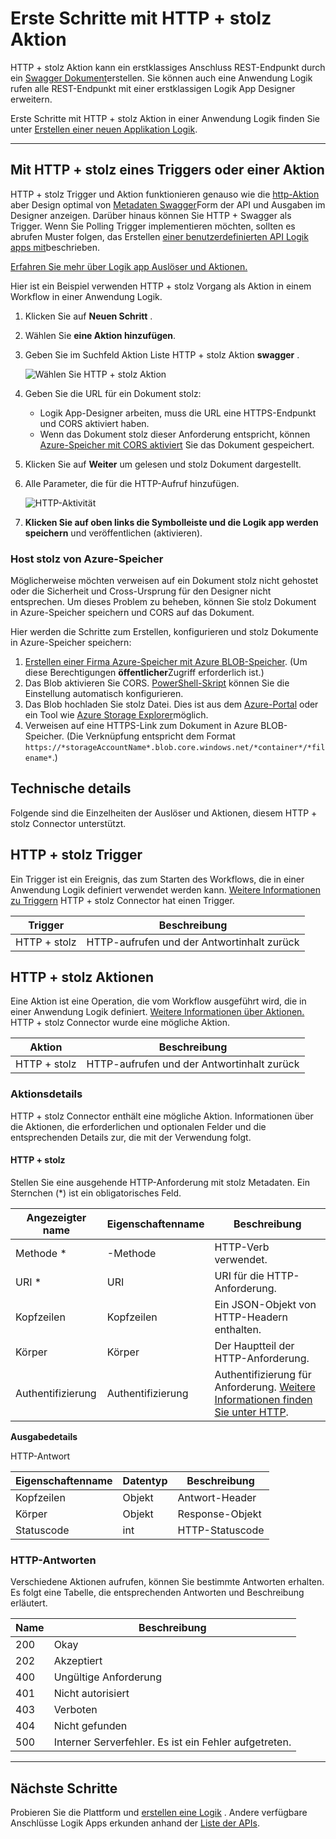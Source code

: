 
<properties
    pageTitle="Fügen Sie HTTP + stolz Aktion Logik apps | Microsoft Azure"
    description="Übersicht über HTTP + stolz Aktion und Vorgänge"
    services=""
    documentationCenter=""
    authors="jeffhollan"
    manager="erikre"
    editor=""
    tags="connectors"/>

<tags
   ms.service="logic-apps"
   ms.devlang="na"
   ms.topic="article"
   ms.tgt_pltfrm="na"
   ms.workload="na"
   ms.date="07/18/2016"
   ms.author="jehollan"/>

# <a name="get-started-with-the-http--swagger-action"></a>Erste Schritte mit HTTP + stolz Aktion

HTTP + stolz Aktion kann ein erstklassiges Anschluss REST-Endpunkt durch ein [Swagger Dokument](https://swagger.io)erstellen. Sie können auch eine Anwendung Logik rufen alle REST-Endpunkt mit einer erstklassigen Logik App Designer erweitern.

Erste Schritte mit HTTP + stolz Aktion in einer Anwendung Logik finden Sie unter [Erstellen einer neuen Applikation Logik](../app-service-logic/app-service-logic-create-a-logic-app.md).

---

## <a name="use-http--swagger-as-a-trigger-or-an-action"></a>Mit HTTP + stolz eines Triggers oder einer Aktion

HTTP + stolz Trigger und Aktion funktionieren genauso wie die [http-Aktion](connectors-native-http.md) aber Design optimal von [Metadaten Swagger](https://swagger.io)Form der API und Ausgaben im Designer anzeigen. Darüber hinaus können Sie HTTP + Swagger als Trigger. Wenn Sie Polling Trigger implementieren möchten, sollten es abrufen Muster folgen, das Erstellen [einer benutzerdefinierten API Logik apps mit](../app-service-logic/app-service-logic-create-api-app.md#polling-triggers)beschrieben.

[Erfahren Sie mehr über Logik app Auslöser und Aktionen.](connectors-overview.md)

Hier ist ein Beispiel verwenden HTTP + stolz Vorgang als Aktion in einem Workflow in einer Anwendung Logik.

1. Klicken Sie auf **Neuen Schritt** .
2. Wählen Sie **eine Aktion hinzufügen**.
3. Geben Sie im Suchfeld Aktion Liste HTTP + stolz Aktion **swagger** .

    ![Wählen Sie HTTP + stolz Aktion](./media/connectors-native-http-swagger/using-action-1.png)

4. Geben Sie die URL für ein Dokument stolz:
    - Logik App-Designer arbeiten, muss die URL eine HTTPS-Endpunkt und CORS aktiviert haben.
    - Wenn das Dokument stolz dieser Anforderung entspricht, können [Azure-Speicher mit CORS aktiviert](#hosting-swagger-from-storage) Sie das Dokument gespeichert.
5. Klicken Sie auf **Weiter** um gelesen und stolz Dokument dargestellt.
6. Alle Parameter, die für die HTTP-Aufruf hinzufügen.

    ![HTTP-Aktivität](./media/connectors-native-http-swagger/using-action-2.png)

1. **Klicken Sie auf oben links die Symbolleiste und die Logik app werden speichern** und veröffentlichen (aktivieren).

### <a name="host-swagger-from-azure-storage"></a>Host stolz von Azure-Speicher

Möglicherweise möchten verweisen auf ein Dokument stolz nicht gehostet oder die Sicherheit und Cross-Ursprung für den Designer nicht entsprechen. Um dieses Problem zu beheben, können Sie stolz Dokument in Azure-Speicher speichern und CORS auf das Dokument.  

Hier werden die Schritte zum Erstellen, konfigurieren und stolz Dokumente in Azure-Speicher speichern:

1. [Erstellen einer Firma Azure-Speicher mit Azure BLOB-Speicher](../storage/storage-create-storage-account.md). (Um diese Berechtigungen **öffentlicher**Zugriff erforderlich ist.)
2. Das Blob aktivieren Sie CORS. [PowerShell-Skript](https://github.com/logicappsio/EnableCORSAzureBlob/blob/master/EnableCORSAzureBlob.ps1) können Sie die Einstellung automatisch konfigurieren.
3. Das Blob hochladen Sie stolz Datei. Dies ist aus dem [Azure-Portal](https://portal.azure.com) oder ein Tool wie [Azure Storage Explorer](http://storageexplorer.com/)möglich.
1. Verweisen auf eine HTTPS-Link zum Dokument in Azure BLOB-Speicher. (Die Verknüpfung entspricht dem Format `https://*storageAccountName*.blob.core.windows.net/*container*/*filename*`.)



## <a name="technical-details"></a>Technische details

Folgende sind die Einzelheiten der Auslöser und Aktionen, diesem HTTP + stolz Connector unterstützt.

## <a name="http--swagger-triggers"></a>HTTP + stolz Trigger

Ein Trigger ist ein Ereignis, das zum Starten des Workflows, die in einer Anwendung Logik definiert verwendet werden kann. [Weitere Informationen zu Triggern](connectors-overview.md) HTTP + stolz Connector hat einen Trigger.

|Trigger|Beschreibung|
|---|---|
|HTTP + stolz|HTTP-aufrufen und der Antwortinhalt zurück|

## <a name="http--swagger-actions"></a>HTTP + stolz Aktionen

Eine Aktion ist eine Operation, die vom Workflow ausgeführt wird, die in einer Anwendung Logik definiert. [Weitere Informationen über Aktionen.](connectors-overview.md) HTTP + stolz Connector wurde eine mögliche Aktion.

|Aktion|Beschreibung|
|---|---|
|HTTP + stolz|HTTP-aufrufen und der Antwortinhalt zurück|

### <a name="action-details"></a>Aktionsdetails

HTTP + stolz Connector enthält eine mögliche Aktion. Informationen über die Aktionen, die erforderlichen und optionalen Felder und die entsprechenden Details zur, die mit der Verwendung folgt.

#### <a name="http--swagger"></a>HTTP + stolz

Stellen Sie eine ausgehende HTTP-Anforderung mit stolz Metadaten.
Ein Sternchen (*) ist ein obligatorisches Feld.

|Angezeigter name|Eigenschaftenname|Beschreibung|
|---|---|---|
|Methode *|-Methode|HTTP-Verb verwendet.|
|URI *|URI|URI für die HTTP-Anforderung.|
|Kopfzeilen|Kopfzeilen|Ein JSON-Objekt von HTTP-Headern enthalten.|
|Körper|Körper|Der Hauptteil der HTTP-Anforderung.|
|Authentifizierung|Authentifizierung|Authentifizierung für Anforderung. [Weitere Informationen finden Sie unter HTTP](./connectors-native-http.md#authentication).|

**Ausgabedetails**

HTTP-Antwort

|Eigenschaftenname|Datentyp|Beschreibung|
|---|---|---|
|Kopfzeilen|Objekt|Antwort-Header|
|Körper|Objekt|Response-Objekt|
|Statuscode|int|HTTP-Statuscode|

### <a name="http-responses"></a>HTTP-Antworten

Verschiedene Aktionen aufrufen, können Sie bestimmte Antworten erhalten. Es folgt eine Tabelle, die entsprechenden Antworten und Beschreibung erläutert.

|Name|Beschreibung|
|---|---|
|200|Okay|
|202|Akzeptiert|
|400|Ungültige Anforderung|
|401|Nicht autorisiert|
|403|Verboten|
|404|Nicht gefunden|
|500|Interner Serverfehler. Es ist ein Fehler aufgetreten.|

---

## <a name="next-steps"></a>Nächste Schritte

Probieren Sie die Plattform und [erstellen eine Logik](../app-service-logic/app-service-logic-create-a-logic-app.md) . Andere verfügbare Anschlüsse Logik Apps erkunden anhand der [Liste der APIs](apis-list.md).
